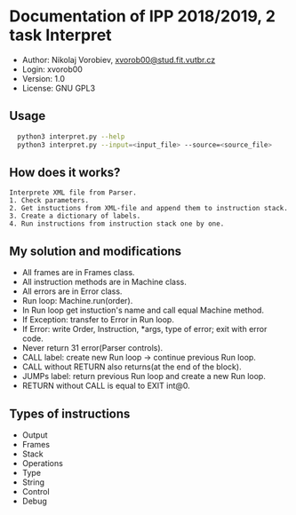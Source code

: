 # Documentation of IPP 2018/2019, 2 task Interpret
* Author: Nikolaj Vorobiev, xvorob00@stud.fit.vutbr.cz
* Login: xvorob00
* Version: 1.0 
* License: GNU GPL3

## Usage 
```bash
  python3 interpret.py --help
  python3 interpret.py --input=<input_file> --source=<source_file>
```

## How does it works?
	Interprete XML file from Parser.
	1. Check parameters.
	2. Get instuctions from XML-file and append them to instruction stack.
	3. Create a dictionary of labels.
	4. Run instructions from instruction stack one by one.

## My solution and modifications
* All frames are in Frames class.
* All instruction methods are in Machine class.
* All errors are in Error class.
* Run loop: Machine.run(order).
* In Run loop get instuction's name and call equal Machine method.
* If Exception: transfer to Error in Run loop.
* If Error: write Order, Instruction, *args, type of error; exit with error code.
* Never return 31 error(Parser controls).
* CALL label: create new Run loop -> continue previous Run loop.
* CALL without RETURN also returns(at the end of the block).
* JUMPs label: return previous Run loop and create a new Run loop.
* RETURN without CALL is equal to EXIT int@0.
  
## Types of instructions 
* Output
* Frames
* Stack
* Operations
* Type
* String
* Control
* Debug

